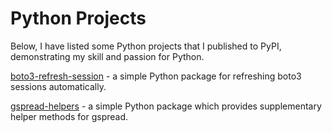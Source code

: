 Python Projects
===============

Below, I have listed some Python projects that I published to PyPI, demonstrating my skill and passion for Python.

[boto3-refresh-session](https://michaelthomasletts.github.io/boto3-refresh-session/index.html) - a simple Python package for refreshing boto3 sessions automatically.

[gspread-helpers](https://michaelthomasletts.github.io/gspread-helpers/index.html) - a simple Python package which provides supplementary helper methods for gspread.